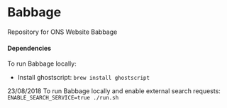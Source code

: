 <!-- [![Build Status](https://travis-ci.org/ONSdigital/tredegar.svg?branch=master)](https://travis-ci.org/ONSdigital/tredegar) -->

Babbage
========

Repository for ONS Website Babbage

#### Dependencies

To run Babbage locally:
* Install ghostscript: `brew install ghostscript`

23/08/2018
To run Babbage locally and enable external search requests:
```ENABLE_SEARCH_SERVICE=true ./run.sh```